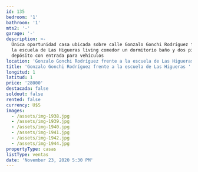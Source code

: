 ```yaml
---
id: 135
bedroom: '1'
bathroom: '1'
mts2: '-'
garage: '-'
description: >-
  Única oportunidad casa ubicada sobre calle Gonzalo Gonchi Rodríguez frente a
  la escuela de Las Higueras living comedor un dormitorio baño y dos piezas de
  depósito con entrada para vehículos
location: 'Gonzalo Gonchi Rodríguez frente a la escuela de Las Higueras '
title: 'Gonzalo Gonchi Rodríguez frente a la escuela de Las Higueras '
longitud: 1
latitud: 1
price: '28000'
destacada: false
soldout: false
rented: false
currency: U$S
images:
  - /assets/img-1938.jpg
  - /assets/img-1939.jpg
  - /assets/img-1940.jpg
  - /assets/img-1941.jpg
  - /assets/img-1942.jpg
  - /assets/img-1944.jpg
propertyType: casas
listType: ventas
date: 'November 23, 2020 5:30 PM'
---
```



